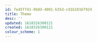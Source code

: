 ```yaml
---
id: fed5ff41-9b8d-4001-b35d-cd1b1816f924
title: Theme
desc: ''
updated: 1618326300121
created: 1618326300121
colour_scheme: 1
---
```


